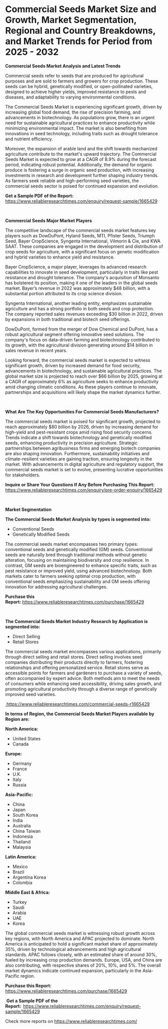 <p><h1>Commercial Seeds Market Size and Growth, Market Segmentation, Regional and Country Breakdowns, and Market Trends for Period from 2025 -  2032</h1></p><p><strong>Commercial Seeds Market Analysis and Latest Trends</strong></p>
<p><p>Commercial seeds refer to seeds that are produced for agricultural purposes and are sold to farmers and growers for crop production. These seeds can be hybrid, genetically modified, or open-pollinated varieties, designed to achieve higher yields, improved resistance to pests and diseases, and adaptability to varying environmental conditions.</p><p>The Commercial Seeds Market is experiencing significant growth, driven by increasing global food demand, the rise of precision farming, and advancements in biotechnology. As populations grow, there is an urgent need for sustainable agricultural practices to enhance productivity while minimizing environmental impact. The market is also benefiting from innovations in seed technology, including traits such as drought tolerance and nutrient efficiency.</p><p>Moreover, the expansion of arable land and the shift towards mechanized agriculture contribute to the market's upward trajectory. The Commercial Seeds Market is expected to grow at a CAGR of 8.9% during the forecast period, indicating robust potential. Additionally, the demand for organic produce is fostering a surge in organic seed production, with increasing investments in research and development further shaping industry trends. As farmers seek reliable and high-performing seed varieties, the commercial seeds sector is poised for continued expansion and evolution.</p></p>
<p><strong>Get a Sample PDF of the Report:&nbsp;</strong> <a href="https://www.reliableresearchtimes.com/enquiry/request-sample/1665429?utm_campaign=2720&utm_medium=2&utm_source=Github&utm_content=ia&utm_term=30032025&utm_id=commercial-seeds">https://www.reliableresearchtimes.com/enquiry/request-sample/1665429</a></p>
<p>&nbsp;</p>
<p><strong>Commercial Seeds Major Market Players</strong></p>
<p><p>The competitive landscape of the commercial seeds market features key players such as DowDuPont, Hyland Seeds, MTI, Pfister Seeds, Triumph Seed, Bayer CropScience, Syngenta International, Vilmorin & Cie, and KWA SAAT. These companies are engaged in the development and distribution of crop seeds for agriculture, with a significant focus on genetic modification and hybrid varieties to enhance yield and resistance.</p><p>Bayer CropScience, a major player, leverages its advanced research capabilities to innovate in seed development, particularly in traits like pest resistance and drought tolerance. The company's acquisition of Monsanto has bolstered its position, making it one of the leaders in the global seeds market. Bayer’s revenue in 2022 was approximately $48 billion, with a substantial portion attributed to its crop science division.</p><p>Syngenta International, another leading entity, emphasizes sustainable agriculture and has a strong portfolio in both seeds and crop protection. The company reported sales revenues exceeding $30 billion in 2022, driven by expansions in both traditional and biotech seed offerings.</p><p>DowDuPont, formed from the merger of Dow Chemical and DuPont, has a robust agricultural segment offering innovative seed solutions. The company's focus on data-driven farming and biotechnology contributed to its growth, with the agricultural division generating around $14 billion in sales revenue in recent years.</p><p>Looking forward, the commercial seeds market is expected to witness significant growth, driven by increased demand for food security, advancements in biotechnology, and sustainable agricultural practices. The global market size is projected to reach over $66 billion by 2025, growing at a CAGR of approximately 6% as agriculture seeks to enhance productivity amid changing climatic conditions. As these players continue to innovate, partnerships and acquisitions will likely shape the market dynamics further.</p></p>
<p>&nbsp;</p>
<p><strong>What Are The Key Opportunities For Commercial Seeds Manufacturers?</strong></p>
<p><p>The commercial seeds market is poised for significant growth, projected to reach approximately $80 billion by 2026, driven by increasing demand for high-yield and pest-resistant crops amid rising food security concerns. Trends indicate a shift towards biotechnology and genetically modified seeds, enhancing productivity in precision agriculture. Strategic partnerships between agribusiness firms and emerging biotech companies are also shaping innovation. Furthermore, sustainability initiatives and climate-resilient varieties are gaining traction, ensuring longevity in the market. With advancements in digital agriculture and regulatory support, the commercial seeds market is set to evolve, presenting lucrative opportunities for stakeholders.</p></p>
<p><strong>Inquire or Share Your Questions If Any Before Purchasing This Report:</strong> <a href="https://www.reliableresearchtimes.com/enquiry/pre-order-enquiry/1665429?utm_campaign=2720&utm_medium=2&utm_source=Github&utm_content=ia&utm_term=30032025&utm_id=commercial-seeds">https://www.reliableresearchtimes.com/enquiry/pre-order-enquiry/1665429</a></p>
<p>&nbsp;</p>
<p><strong>Market Segmentation</strong></p>
<p><strong>The Commercial Seeds Market Analysis by types is segmented into:</strong></p>
<p><ul><li>Conventional Seeds</li><li>Genetically Modified Seeds</li></ul></p>
<p><p>The commercial seeds market encompasses two primary types: conventional seeds and genetically modified (GM) seeds. Conventional seeds are naturally bred through traditional methods without genetic alteration, focusing on maintaining biodiversity and crop resilience. In contrast, GM seeds are bioengineered to enhance specific traits, such as pest resistance or improved yield, using advanced biotechnology. Both markets cater to farmers seeking optimal crop production, with conventional seeds emphasizing sustainability and GM seeds offering innovation for addressing agricultural challenges.</p></p>
<p><strong>Purchase this Report:&nbsp;</strong><a href="https://www.reliableresearchtimes.com/purchase/1665429?utm_campaign=2720&utm_medium=2&utm_source=Github&utm_content=ia&utm_term=30032025&utm_id=commercial-seeds">https://www.reliableresearchtimes.com/purchase/1665429</a></p>
<p>&nbsp;</p>
<p><strong>The Commercial Seeds Market Industry Research by Application is segmented into:</strong></p>
<p><ul><li>Direct Selling</li><li>Retail Stores</li></ul></p>
<p><p>The commercial seeds market encompasses various applications, primarily through direct selling and retail stores. Direct selling involves seed companies distributing their products directly to farmers, fostering relationships and offering personalized service. Retail stores serve as accessible points for farmers and gardeners to purchase a variety of seeds, often accompanied by expert advice. Both methods aim to meet the needs of consumers while enhancing seed accessibility, driving sales growth, and promoting agricultural productivity through a diverse range of genetically improved seed varieties.</p></p>
<p><a href="https://www.reliableresearchtimes.com/commercial-seeds-r1665429?utm_campaign=2720&utm_medium=2&utm_source=Github&utm_content=ia&utm_term=30032025&utm_id=commercial-seeds">&nbsp;https://www.reliableresearchtimes.com/commercial-seeds-r1665429</a></p>
<p><strong>In terms of Region, the Commercial Seeds Market Players available by Region are:</strong></p>
<p>
    <p> <strong> North America: </strong>
        <ul>
            <li>United States</li>
            <li>Canada</li>
        </ul>
        </p> 
    <p> <strong> Europe: </strong>
        <ul>
            <li>Germany</li>
            <li>France</li>
            <li>U.K.</li>
            <li>Italy</li>
            <li>Russia</li>
        </ul>
        </p> 
    <p> <strong> Asia-Pacific: </strong>
        <ul>
            <li>China</li>
            <li>Japan</li>
            <li>South Korea</li>
            <li>India</li>
            <li>Australia</li>
            <li>China Taiwan</li>
            <li>Indonesia</li>
            <li>Thailand</li>
            <li>Malaysia</li>
        </ul>
        </p> 
    <p> <strong> Latin America: </strong>
        <ul>
            <li>Mexico</li>
            <li>Brazil</li>
            <li>Argentina Korea</li>
            <li>Colombia</li>
        </ul>
        </p> 
    <p> <strong> Middle East & Africa: </strong>
        <ul>
            <li>Turkey</li>
            <li>Saudi</li>
            <li>Arabia</li>
            <li>UAE</li>
            <li>Korea</li>
        </ul>
    </p>
    </p>
<p><p>The global commercial seeds market is witnessing robust growth across key regions, with North America and APAC projected to dominate. North America is anticipated to hold a significant market share of approximately 35%, driven by technological advancements and high agricultural standards. APAC follows closely, with an estimated share of around 30%, fueled by increasing crop production demands. Europe, USA, and China are also contributing, with respective shares of 20%, 10%, and 5%. The overall market dynamics indicate continued expansion, particularly in the Asia-Pacific region.</p></p>
<p><strong>Purchase this Report: </strong><a href="https://www.reliableresearchtimes.com/purchase/1665429?utm_campaign=2720&utm_medium=2&utm_source=Github&utm_content=ia&utm_term=30032025&utm_id=commercial-seeds">https://www.reliableresearchtimes.com/purchase/1665429</a></p>
<p>&nbsp;<strong>Get a Sample PDF of the Report:&nbsp;&nbsp;</strong><a href="https://www.reliableresearchtimes.com/enquiry/request-sample/1665429?utm_campaign=2720&utm_medium=2&utm_source=Github&utm_content=ia&utm_term=30032025&utm_id=commercial-seeds">https://www.reliableresearchtimes.com/enquiry/request-sample/1665429</a></p>
<p><strong></strong></p>
<p>Check more reports on <a href="https://www.reliableresearchtimes.com/?utm_campaign=2720&utm_medium=2&utm_source=Github&utm_content=ia&utm_term=30032025&utm_id=commercial-seeds">https://www.reliableresearchtimes.com/</a></p>